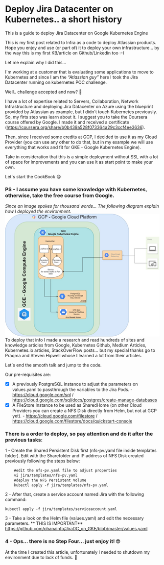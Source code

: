# Deploy Jira Datacenter on Kubernetes.. a short history
This is a guide to deploy Jira Datacenter on Google Kubernetes Engine

This is my first post related to Infra as a code to deploy Atlassian products. Hope you enjoy and use (or part of) it to deploy your own infrastructure… by the way this is my first KB/article on Github/Linkedin too :-)

Let me explain why I did this…

I´m working at a customer that is evaluating some applications to move to Kubernetes and since I am the *“Atlassian guy”* here I took the Jira Datacenter running on kubernetes POC challenge.

Well.. challenge accepted and now? :thinking:

I have a lot of expertise related to Servers, Collaboration, Network Infrastructure and deploying Jira Datacenter on Azure using the blueprint provided by Atlassian as example, but I didn´t touch Kubernetes previously.  So, my firts step was learn about it. I suggest you to take the Coursera course offered by Google. I made it and received a certificate (https://coursera.org/share/b0b439a528f073364a29c3ccf4ee3636).

Then, since I received some credits at GCP, I decided to use it as my Cloud Provider (you can use any other to do that, but in my example we will use everything that works and fit for GKE - Google Kubernetes Engine).

Take in consideration that this is a simple deployment without SSL with a lot of space for improvements and you can use it as start point to make your own.

Let´s start the CookBook :yum:

### PS - I assume you have some knowledge with Kubernetes, otherwise, take the free course from Google.

*Since an image spokes for thousand words... The following diagram explain how I deployed the environment.*
![Kube Diagram](https://github.com/ohanainfo/JiraDC_on_GKE/blob/master/images/Kube-diagram.jpg)
To deploy that info I made a research and read hundreds of sites and knowledge articles from Google, Kubernetes Github, Medium Articles, Kubernetes.io articles, StackOverFlow posts…  but my special thanks go to Praqma and Steven Hipwell whose I learned a lot from their articles. 

Let´s end the smooth talk and jump to the code.

Our pre-requisites are:

- [x] A previously PostgreSQL instance to adjust the parameters on values.yaml to passthrough the variables to the Jira Pods. - https://cloud.google.com/sql / https://cloud.google.com/sql/docs/postgres/create-manage-databases
- [x] A FileStore Instance to be used as SharedHome (on other Cloud Providers you can create a NFS Disk directly from Helm, but not at GCP yet). - https://cloud.google.com/filestore / https://cloud.google.com/filestore/docs/quickstart-console

### **There is a order to deploy, so pay attention and do it after the previous tasks:**

1 - Create the Shared Persistent Disk first (nfs-pv.yaml file inside templates folder). Edit with the Sharefolder and IP address of NFS Disk created previously following the steps below:
```
    #edit the nfs-pv.yaml file to adjust properties
    vi jira/templates/nfs-pv.yaml
    #deploy the NFS Persistent Volume
    kubectl apply -f jira/templates/nfs-pv.yaml
```
2 - After that, create a service account named Jira with the following command:
```
kubectl apply -f jira/templates/serviceaccount.yaml
```
3 - Take a look on the Helm file (values.yaml) and edit the necessary parameters. ** THIS IS IMPORTANT**
https://github.com/ohanainfo/JiraDC_on_GKE/blob/master/values.yaml

### 4 - Ops… there is no Step Four… just enjoy it! :roll_eyes:

At the time I created this article, unfortunately I needed to shutdown my environment due to lack of funds. :money_mouth_face:   

